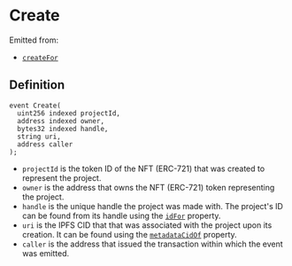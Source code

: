# Create

Emitted from:

* [`createFor`](../write/createfor.md)

## Definition

```solidity
event Create(
  uint256 indexed projectId,
  address indexed owner,
  bytes32 indexed handle,
  string uri,
  address caller
);
```

* `projectId` is the token ID of the NFT (ERC-721) that was created to represent the project.
* `owner` is the address that owns the NFT (ERC-721) token representing the project.
* `handle` is the unique handle the project was made with. The project's ID can be found from its handle using the [`idFor`](../properties/idfor.md) property.
* `uri` is the IPFS CID that that was associated with the project upon its creation. It can be found using the [`metadataCidOf`](../../../../../protocol/specifications/contracts/jbprojects/properties/metadatacidof.md) property.
* `caller` is the address that issued the transaction within which the event was emitted.
